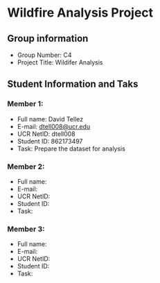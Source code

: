 # Wildfire Analysis Project

## Group information

* Group Number: C4
* Project Title: Wildifer Analysis

## Student Information and Taks

### Member 1:

* Full name: David Tellez
* E-mail: dtell008@ucr.edu
* UCR NetID: dtell008
* Student ID: 862173497
* Task: Prepare the dataset for analysis

### Member 2: 

* Full name: 
* E-mail: 
* UCR NetID: 
* Student ID:
* Task: 

### Member 3: 

* Full name: 
* E-mail: 
* UCR NetID: 
* Student ID:
* Task: 
